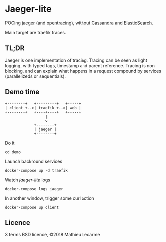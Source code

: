 Jaeger-lite
===========

POCing [jaeger](https://www.jaegertracing.io/) (and [opentracing](http://opentracing.io/)), without [Cassandra](https://cassandra.apache.org/) and [ElasticSearch](https://www.elastic.co/).

Main target are traefik traces.

TL;DR
-----

Jaeger is one implementation of tracing.
Tracing can be seen as light logging, with typed tags, timestamp and parent reference.
Tracing is non blocking, and can explain what happens in a request compound by services (parallelizeds or sequentials).

Demo time
---------

    +--------+   +---------+   +-----+
    | client +-->| traefik +-->| web |
    +--------+   +----+----+   +-----+
                      |
                      v
                 +--------+
                 | jaeger |
                 +--------+

Do it

    cd demo

Launch backround services

    docker-compose up -d traefik

Watch *jaeger-lite* logs

    docker-compose logs jaeger

In another window, trigger some curl action

    docker-compose up client

Licence
-------

3 terms BSD licence, ©2018 Mathieu Lecarme